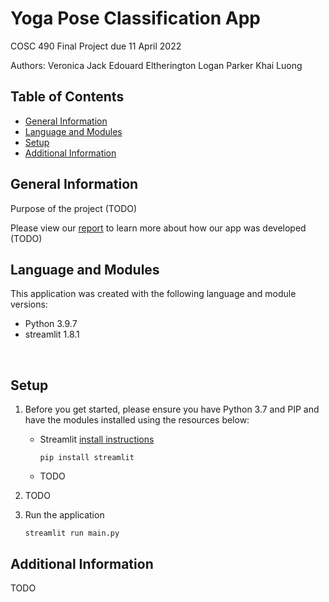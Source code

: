 # Yoga Pose Classification App
COSC 490 Final Project due 11 April 2022

Authors:
    Veronica Jack
    Edouard Eltherington
    Logan Parker
    Khai Luong

## Table of Contents
* [General Information](#general-information)
* [Language and Modules](#language-and-modules)
* [Setup](#setup)
* [Additional Information](#additional-information)

## General Information

Purpose of the project (TODO)

Please view our [report]() to learn more about how our app was developed (TODO)

## Language and Modules
This application was created with the following language and module versions:

- Python 3.9.7
- streamlit 1.8.1

<br>

## Setup
1. Before you get started, please ensure you have Python 3.7 and PIP and have the modules installed using the resources below:

    * Streamlit [install instructions](https://docs.streamlit.io/library/get-started/installation)

        ```
        pip install streamlit
        ```

    * TODO

3. TODO

4. Run the application

    ```
    streamlit run main.py
    ```

## Additional Information
TODO
